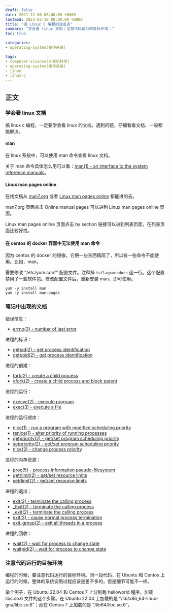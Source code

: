 ```yaml
---
draft: false
date: 2021-12-06 08:00:00 +0800
lastmod: 2023-02-10 08:00:00 +0800
title: "搞 Linux C 编程的注意点"
summary: "学会看 linux 文档；注意代码运行的目标环境；"
toc: true

categories:
- operating-system(操作系统)

tags:
- computer-science(计算机科学)
- operating-system(操作系统)
- linux
- linux-c
---
```

## 正文

### 学会看 linux 文档

搞 linux c 编程，一定要学会看 linux 的文档。遇到问题，仔细看看文档，一般都能解决。

#### man

在 linux 系统中，可以使用 man 命令查看 linux 文档。

关于 man 命令具体怎么用可以看：[man(1) - an interface to the system reference manuals](https://man7.org/linux/man-pages/man1/man.1.html)。

#### Linux man pages online

在线文档从 [man7.org](https://man7.org/index.html) 或者 [Linux man pages online](https://man7.org/linux/man-pages/index.html) 都能进的去。

man7.org 页面点击 Online manual pages 可以进到 Linux man pages online 页面。

Linux man pages online 页面点击 by section 链接可以进到列表页面，在列表页面比较好找。

#### 在 centos 的 docker 容器中无法使用 man 命令

因为 centos 的 docker 的镜像，它把一些东西精简了，所以有一些命令不能使用。比如，man。

需要修改 "/etc/yum.conf" 配置文件。注释掉 `tsflags=nodocs` 这一行。这个配置禁用了一些软件包。修改配置文件后，重新安装 man，即可使用。

```
yum -y install man
yum -y install man-pages
```

### 笔记中出现的文档

错误信息：

- [errno(3) - number of last error](https://man7.org/linux/man-pages/man3/errno.3.html)

进程的标识：

- [getpid(2) - get process identification](https://man7.org/linux/man-pages/man2/getpid.2.html)
- [getppid(2) - get process identification](https://man7.org/linux/man-pages/man2/getppid.2.html)

进程的创建：

- [fork(2) - create a child process](https://man7.org/linux/man-pages/man2/fork.2.html)
- [vfork(2) - create a child process and block parent](https://man7.org/linux/man-pages/man2/vfork.2.html)

进程的运行：

- [execve(2) - execute program](https://man7.org/linux/man-pages/man2/execve.2.html)
- [exec(3) - execute a file](https://man7.org/linux/man-pages/man3/exec.3.html)

进程的运行顺序：

- [nice(1) - run a program with modified scheduling priority](https://man7.org/linux/man-pages/man1/nice.1.html)
- [renice(1) - alter priority of running processes](https://man7.org/linux/man-pages/man1/renice.1.html)
- [getpriority(2) - get/set program scheduling priority](https://man7.org/linux/man-pages/man2/getpriority.2.html)
- [setpriority(2) - get/set program scheduling priority](https://man7.org/linux/man-pages/man2/setpriority.2.html)
- [nice(2) - change process priority](https://man7.org/linux/man-pages/man2/nice.2.html)

进程的内存资源：

- [proc(5) - process information pseudo-filesystem](https://man7.org/linux/man-pages/man5/proc.5.html)
- [getrlimit(2) - get/set resource limits](https://man7.org/linux/man-pages/man2/getrlimit.2.html)
- [setrlimit(2) - get/set resource limits](https://man7.org/linux/man-pages/man2/setrlimit.2.html)

进程的退出：

- [exit(2) - terminate the calling process](https://man7.org/linux/man-pages/man2/exit.2.html)
- [_Exit(2) - terminate the calling process](https://man7.org/linux/man-pages/man2/_Exit.2.html)
- [_exit(2) - terminate the calling process](https://man7.org/linux/man-pages/man2/_exit.2.html)
- [exit(3) - cause normal process termination](https://man7.org/linux/man-pages/man3/exit.3.html)
- [exit_group(2) - exit all threads in a process](https://man7.org/linux/man-pages/man2/exit_group.2.html)

进程的回收：

- [wait(2) - wait for process to change state](https://man7.org/linux/man-pages/man2/wait.2.html)
- [waitpid(2) - wait for process to change state](https://man7.org/linux/man-pages/man2/waitpid.2.html)

### 注意代码运行的目标环境

编程的时候，要注意代码运行的目标环境。同一段代码，在 Ubuntu 和 Centos 上运行的时候，整体的系统调用过程应该是差不多的，但是细节可能不一样。

举个例子，在 Ubuntu 22.04 和 Centos 7 上分别跑 helloworld 程序。加载 libc.so.6 文件的这个步骤。在 Ubuntu 22.04 上加载的是 "/lib/x86_64-linux-gnu/libc.so.6"；而在 Centos 7 上加载的是 "/lib64/libc.so.6"。
